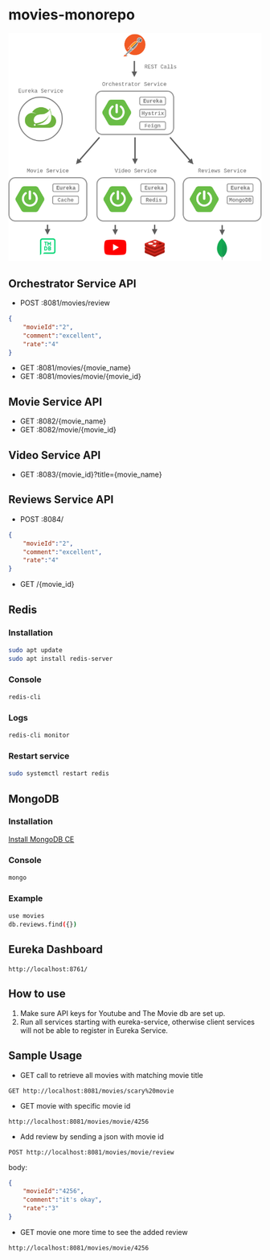 # movies-monorepo
![alt text](https://github.com/smartinrub/movies-monorepo/blob/master/system_diagram.png)
## Orchestrator Service API
- POST :8081/movies/review
```json
{
	"movieId":"2",
	"comment":"excellent",
	"rate":"4"
}
```
- GET :8081/movies/{movie_name}
- GET :8081/movies/movie/{movie_id}
## Movie Service API
- GET :8082/{movie_name}
- GET :8082/movie/{movie_id}
## Video Service API
- GET :8083/{movie_id}?title={movie_name}
## Reviews Service API
- POST :8084/
```json
{
	"movieId":"2",
	"comment":"excellent",
	"rate":"4"
}
```
- GET /{movie_id}
## Redis
### Installation
```sh
sudo apt update             
sudo apt install redis-server
```
### Console
```sh
redis-cli 
```
### Logs
```sh
redis-cli monitor
```
### Restart service
```sh
sudo systemctl restart redis
```
## MongoDB
### Installation
[Install MongoDB CE](https://docs.mongodb.com/manual/tutorial/install-mongodb-on-ubuntu/)
### Console
```sh
mongo
```
### Example
```sh
use movies
db.reviews.find({})
```
## Eureka Dashboard
```
http://localhost:8761/
```
## How to use
1. Make sure API keys for Youtube and The Movie db are set up.
2. Run all services starting with eureka-service, otherwise client services will 
not be able to register in Eureka Service.
## Sample Usage
- GET call to retrieve all movies with matching movie title
```
GET http://localhost:8081/movies/scary%20movie
```
- GET movie with specific movie id
```
http://localhost:8081/movies/movie/4256
```
- Add review by sending a json with movie id
```
POST http://localhost:8081/movies/movie/review
```
body:
```json
{
	"movieId":"4256",
	"comment":"it's okay",
	"rate":"3"
}
```
- GET movie one more time to see the added review
```
http://localhost:8081/movies/movie/4256
```

